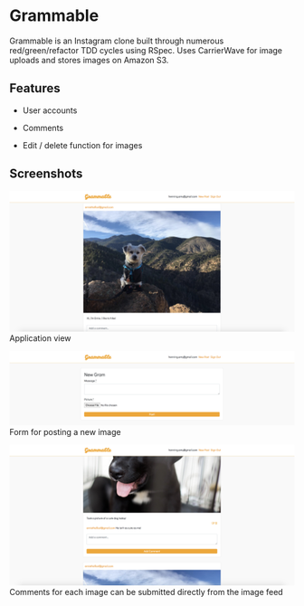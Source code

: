 # Grammable

Grammable is an Instagram clone built through numerous red/green/refactor TDD cycles using RSpec. Uses CarrierWave for image uploads and stores images on Amazon S3.

## Features

* User accounts

* Comments

* Edit / delete function for images

## Screenshots

![gramview](https://github.com/amyhenning/grammable/blob/master/app/assets/images/gramview.png?raw=true)
Application view

![newgram](https://github.com/amyhenning/grammable/blob/master/app/assets/images/newgram.png)
Form for posting a new image

![gramcomment](https://github.com/amyhenning/grammable/blob/master/app/assets/images/gramcomment.png?raw=true)
Comments for each image can be submitted directly from the image feed

